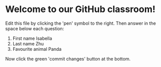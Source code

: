 # Welcome to our GitHub classroom!

Edit this file by clicking the 'pen' symbol to the right.
Then answer in the space below each question:

1. First name
Isabella
2. Last name
Zhu
3. Favourite animal
Panda

Now click the green 'commit changes' button at the bottom.

